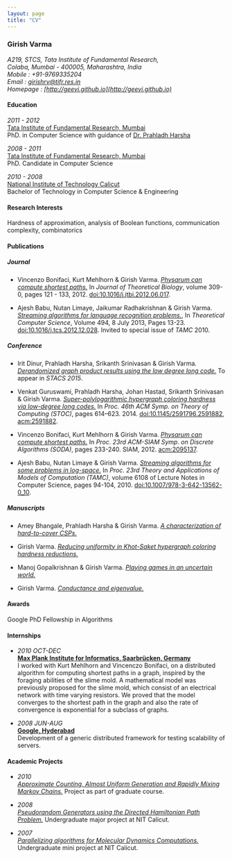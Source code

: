 ```yaml
---
layout: page
title: "CV"
---
```


### Girish Varma

_A219, STCS, Tata Institute of Fundamental Research,  
Colaba, Mumbai - 400005, Maharashtra, India  
Mobile : +91-9769335204    
Email : girishrv@tifr.res.in   
Homepage : [http://geevi.github.io](http://geevi.github.io)_

#### Education

*2011 - 2012*  
[Tata Institute of Fundamental Research, Mumbai](http://www.tcs.tifr.res.in)  
PhD. in Computer Science with guidance of [Dr. Prahladh Harsha](http://www.tcs.tifr.res.in/~prahladh)

*2008 - 2011*   
[Tata Institute of Fundamental Research, Mumbai](http://www.tcs.tifr.res.in)    
PhD. Candidate in Computer Science  								  

*2010 - 2008*  
[National Institute of Technology Calicut](http://www.nitc.ac.in)    
Bachelor of Technology in Computer Science & Engineering

#### Research Interests

Hardness of approximation, analysis of Boolean functions, communication complexity, combinatorics

#### Publications

##### Journal

- Vincenzo Bonifaci, Kurt Mehlhorn & Girish Varma. *[Physarum can compute shortest paths.](http://arxiv.org/abs/1106.0423)* In *Journal of Theoretical Biology*, volume 309-0, pages 121 - 133, 2012. [doi:10.1016/j.jtbi.2012.06.017](). 

- Ajesh Babu, Nutan Limaye, Jaikumar Radhakrishnan & Girish Varma. *[Streaming algorithms for language recognition problems.](http://arxiv.org/abs/1104.0848)*, In *Theoretical Computer Science*, Volume 494, 8 July 2013, Pages 13-23. [doi:10.1016/j.tcs.2012.12.028](). Invited to special issue of *TAMC* 2010.
  
##### Conference

- Irit Dinur, Prahladh Harsha, Srikanth Srinivasan & Girish Varma. *[Derandomized graph product results using the low degree long code.](http://arxiv.org/1411.3517)* To appear in *STACS 2015*.  

- Venkat Guruswami, Prahladh Harsha, Johan Hastad, Srikanth Srinivasan & Girish Varma. *[Super-polylogarithmic hypergraph coloring hardness via low-degree long codes.](http://arxiv.org/abs/1311.7407)* In *Proc. 46th ACM Symp. on Theory of Computing (STOC)*, pages 614–623. 2014. [doi:10.1145/2591796.2591882](), [acm:2591882](http://dl.acm.org/citation.cfm?id=2591882). 

- Vincenzo Bonifaci, Kurt Mehlhorn & Girish Varma. *[Physarum can compute shortest paths.](http://arxiv.org/abs/1106.0423)*  In *Proc. 23rd ACM-SIAM Symp. on Discrete Algorithms (SODA)*, pages 233-240. SIAM, 2012.  [acm:2095137](http://dl.acm.org/citation.cfm?id=2095137). 

- Ajesh Babu, Nutan Limaye & Girish Varma. *[Streaming algorithms for some problems in log-space.](http://arxiv.org/abs/1104.0848)*  In *Proc. 23rd Theory and Applications of Models of Computation (TAMC)*, volume 6108 of
Lecture Notes in Computer Science, pages 94-104, 2010.  [doi:10.1007/978-3-642-13562-0\_10](). 


##### Manuscripts

- Amey Bhangale, Prahladh Harsha & Girish Varma. *[A characterization of hard-to-cover CSPs.](http://arxiv.org/abs/1411.7747)*

- Girish Varma. *[Reducing uniformity in Khot-Saket hypergraph coloring hardness reductions.](http://arxiv.org/abs/1408.0262)* 

- Manoj Gopalkrishnan & Girish Varma. *[Playing games in an uncertain world.](http://arxiv.org/abs/1402.4570)* 

- Girish Varma. *[Conductance and eigenvalue.](http://arxiv.org/1009.1756)*

#### Awards
Google PhD Fellowship in Algorithms

#### Internships

- *2010 OCT-DEC*  
**[Max Plank Institute for Informatics, Saarbrücken, Germany](http://www.mpi-inf.mpg.de/)**    
       I worked with Kurt
Mehlhorn and Vincenczo Bonifaci, on a distributed algorithm for computing shortest paths in a
graph, inspired by the foraging abilities of the slime mold. A
mathematical model was previously proposed for the slime mold, which
consist of an electrical network with time varying resistors. We proved
that the model converges to the shortest path in the graph and also the rate of 
convergence is exponential for a subclass of graphs. 

- *2008 JUN-AUG*  
**[Google, Hyderabad](http://www.google.co.in/intl/en/jobs/indialocations/hyderabad/)**       
       Development of a generic distributed framework for testing scalability of servers.

#### Academic Projects

- *2010*  
  *[Approximate Counting, Almost Uniform Generation and Rapidly Mixing
  Markov Chains.](http://db.tt/BZY0S96)* Project as part of graduate course.
  

- *2008*  
 *[Pseudorandom Generators using the Directed Hamiltonian Path Problem.](http://db.tt/1IWajMY)* Undergraduate major project at NIT Calicut.
 
- *2007*   
  *[Parallelizing algorithms for Molecular Dynamics Computations.](http://db.tt/8Q0GbSY)* Undergraduate mini project at NIT Calicut.




